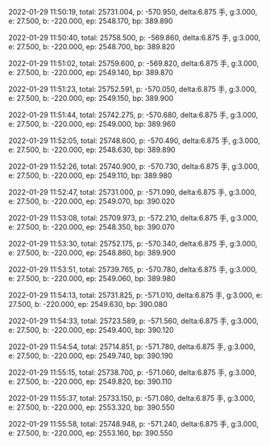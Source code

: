 2022-01-29 11:50:19, total: 25731.004, p: -570.950, delta:6.875 手, g:3.000, e: 27.500, b: -220.000, ep: 2548.170, bp: 389.890

2022-01-29 11:50:40, total: 25758.500, p: -569.860, delta:6.875 手, g:3.000, e: 27.500, b: -220.000, ep: 2548.700, bp: 389.820

2022-01-29 11:51:02, total: 25759.600, p: -569.820, delta:6.875 手, g:3.000, e: 27.500, b: -220.000, ep: 2549.140, bp: 389.870

2022-01-29 11:51:23, total: 25752.591, p: -570.050, delta:6.875 手, g:3.000, e: 27.500, b: -220.000, ep: 2549.150, bp: 389.900

2022-01-29 11:51:44, total: 25742.275, p: -570.680, delta:6.875 手, g:3.000, e: 27.500, b: -220.000, ep: 2549.000, bp: 389.960

2022-01-29 11:52:05, total: 25748.600, p: -570.490, delta:6.875 手, g:3.000, e: 27.500, b: -220.000, ep: 2548.630, bp: 389.890

2022-01-29 11:52:26, total: 25740.900, p: -570.730, delta:6.875 手, g:3.000, e: 27.500, b: -220.000, ep: 2549.110, bp: 389.980

2022-01-29 11:52:47, total: 25731.000, p: -571.090, delta:6.875 手, g:3.000, e: 27.500, b: -220.000, ep: 2549.070, bp: 390.020

2022-01-29 11:53:08, total: 25709.973, p: -572.210, delta:6.875 手, g:3.000, e: 27.500, b: -220.000, ep: 2548.350, bp: 390.070

2022-01-29 11:53:30, total: 25752.175, p: -570.340, delta:6.875 手, g:3.000, e: 27.500, b: -220.000, ep: 2548.860, bp: 389.900

2022-01-29 11:53:51, total: 25739.765, p: -570.780, delta:6.875 手, g:3.000, e: 27.500, b: -220.000, ep: 2549.060, bp: 389.980

2022-01-29 11:54:13, total: 25731.825, p: -571.010, delta:6.875 手, g:3.000, e: 27.500, b: -220.000, ep: 2549.630, bp: 390.080

2022-01-29 11:54:33, total: 25723.589, p: -571.560, delta:6.875 手, g:3.000, e: 27.500, b: -220.000, ep: 2549.400, bp: 390.120

2022-01-29 11:54:54, total: 25714.851, p: -571.780, delta:6.875 手, g:3.000, e: 27.500, b: -220.000, ep: 2549.740, bp: 390.190

2022-01-29 11:55:15, total: 25738.700, p: -571.060, delta:6.875 手, g:3.000, e: 27.500, b: -220.000, ep: 2549.820, bp: 390.110

2022-01-29 11:55:37, total: 25733.150, p: -571.080, delta:6.875 手, g:3.000, e: 27.500, b: -220.000, ep: 2553.320, bp: 390.550

2022-01-29 11:55:58, total: 25748.948, p: -571.240, delta:6.875 手, g:3.000, e: 27.500, b: -220.000, ep: 2553.160, bp: 390.550